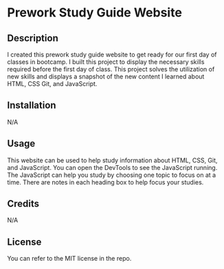 # Prework Study Guide Website

## Description

I created this prework study guide website to get ready for our first day of classes in bootcamp. I built this project to display the necessary skills required before the first day of class. This project solves the utilization of new skills and displays a snapshot of the new content I learned about HTML, CSS Git, and JavaScript.


## Installation
N/A

## Usage

This website can be used to help study information about HTML, CSS, Git, and JavaScript. You can open the DevTools to see the JavaScript running. The JavaScript can help you study by choosing one topic to focus on at a time. There are notes in each heading box to help focus your studies. 



## Credits

N/A

## License

You can refer to the MIT license in the repo.